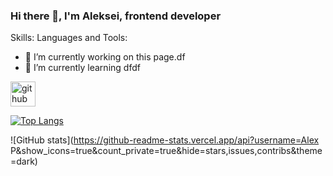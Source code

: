 ### Hi there 👋, I'm Aleksei, frontend developer

Skills: Languages and Tools:

- 🔭 I’m currently working on this page.df 
- 🌱 I’m currently learning dfdf 


[<img src='https://cdn.jsdelivr.net/npm/simple-icons@3.0.1/icons/github.svg' alt='github' height='40'>](https://github.com/Aleksei-P)  

[![Top Langs](https://github-readme-stats.vercel.app/api/top-langs/?username=Aleksei-P)](https://github.com/anuraghazra/github-readme-stats)

![GitHub stats](https://github-readme-stats.vercel.app/api?username=Alex P&show_icons=true&count_private=true&hide=stars,issues,contribs&theme=dark)  


